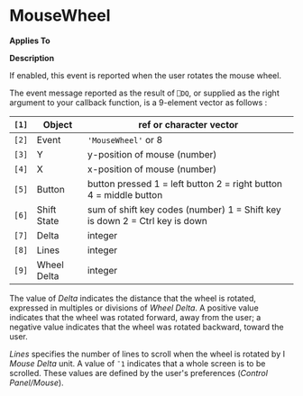 




<h1 class="heading"><span class="name">MouseWheel</span></h1>

**Applies To**


**Description**


If enabled, this event is reported when the user rotates the mouse wheel.


The event message reported as the result of `⎕DQ`,
or supplied as the right argument to your callback function, is a 9-element
vector as follows :


| `[1]` | Object | ref or character vector |
| --- | --- | ---  |
| `[2]` | Event | `'MouseWheel'` or 8 |
| `[3]` | Y | y-position of mouse (number) |
| `[4]` | X | x-position of mouse (number) |
| `[5]` | Button | button pressed 1 = left button 2 = right button 4 = middle button |
| `[6]` | Shift State | sum of shift key codes (number) 1 = Shift key is down 2 = Ctrl key is down |
| `[7]` | Delta | integer |
| `[8]` | Lines | integer |
| `[9]` | Wheel Delta | integer |


The value of *Delta* indicates the distance that the wheel is rotated,
expressed in multiples or divisions of *Wheel Delta*. A positive value
indicates that the wheel was rotated forward, away from the user; a negative
value indicates that the wheel was rotated backward, toward the user.


*Lines* specifies the number of lines to scroll when the wheel is
rotated by I *Mouse Delta* unit. A value of `¯1` indicates that a whole
screen is to be scrolled. These values are defined by the user's preferences (*Control
Panel/Mouse*).



